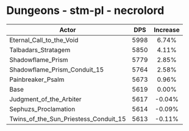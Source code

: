 # Dungeons - stm-pl - necrolord
| Actor | DPS | Increase |
|---|:---:|:---:|
|Eternal_Call_to_the_Void|5998|6.74%|
|Talbadars_Stratagem|5850|4.11%|
|Shadowflame_Prism|5779|2.85%|
|Shadowflame_Prism_Conduit_15|5764|2.58%|
|Painbreaker_Psalm|5673|0.96%|
|Base|5619|0.00%|
|Judgment_of_the_Arbiter|5617|-0.04%|
|Sephuzs_Proclamation|5614|-0.09%|
|Twins_of_the_Sun_Priestess_Conduit_15|5613|-0.11%|
